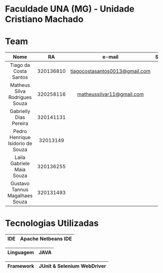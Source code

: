 # Faculdade UNA (MG) - Unidade Cristiano Machado
# Team
| Nome  | RA  |e-mail | SEMESTRE  |
| :------------: | :------------: | :------------: | :------------: |
|Tiago da Costa Santos |	320136810|	tiagocostasantos0013@gmail.com|	4°
|Matheus Silva Rodrigues Souza | 	 320258116| matheussilvar11@gmail.com	   |	 3º
|Gabrielly Dias Pereira |	320141131|	 |	?°
|Pedro Henrique Isidorio de Souza |	32013149|	   |	?°
|Laila Gabriele Maia Souza|	320136255|	 |	?º
|Gustavo Tannus Magalhaes Souza |	320131493|	 |	?º

# Tecnologias Utilizadas

| IDE            | Apache Netbeans IDE|
| :------------: | :------------: |

| Linguagem      | JAVA |
| :------------: | :------------: |

| Framework      | JUnit & Selenium  WebDriver|
| :------------: | :------------: |
 
